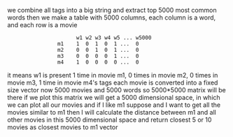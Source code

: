 we combine all tags into a big string and extract top 5000 most common words
then we make a table with 5000 columns, each column is a word, and each row is a movie
                          
                          w1 w2 w3 w4 w5 ... w5000
                    m1    1  0  1  0  1 ...  0
                    m2    0  0  1  0  1 ...  0
                    m3    0  0  0  0  1 ...  0
                    m4    1  0  0  0  0 ...  0
                
it means w1 is present 1 time in movie m1, 0 times in movie m2, 0 times in movie m3, 1 time in movie m4's tags
each movie is converted into a fixed size vector now 5000 movies and 5000 words so 5000*5000 matrix will be there
if we plot this matrix we will get a 5000 dimensional space, in which we can plot all our movies
and if I like m1 suppose and I want to get all the movies similar to m1 then I will calculate the distance between m1 and all other movies in this 5000 dimensional space and return closest 5 or 10 movies as closest movies to m1 vector